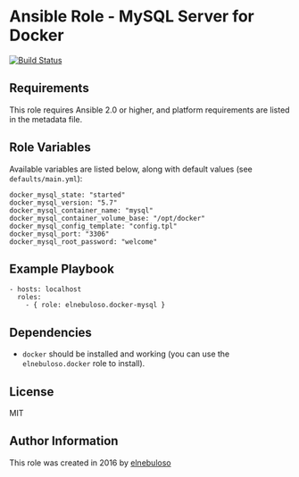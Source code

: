 # Ansible Role - MySQL Server for Docker

[![Build Status](https://travis-ci.org/elnebuloso/ansible-role-docker-mysql.svg?branch=master)](https://travis-ci.org/elnebuloso/ansible-role-docker-mysql)

## Requirements

This role requires Ansible 2.0 or higher, and platform requirements are listed in the metadata file.

## Role Variables

Available variables are listed below, along with default values (see `defaults/main.yml`):

```
docker_mysql_state: "started"
docker_mysql_version: "5.7"
docker_mysql_container_name: "mysql"
docker_mysql_container_volume_base: "/opt/docker"
docker_mysql_config_template: "config.tpl"
docker_mysql_port: "3306"
docker_mysql_root_password: "welcome"
```

## Example Playbook

```
- hosts: localhost
  roles:
    - { role: elnebuloso.docker-mysql }
```

## Dependencies

- `docker` should be installed and working (you can use the `elnebuloso.docker` role to install).

##  License

MIT

##  Author Information

This role was created in 2016 by [elnebuloso](https://github.com/elnebuloso/)